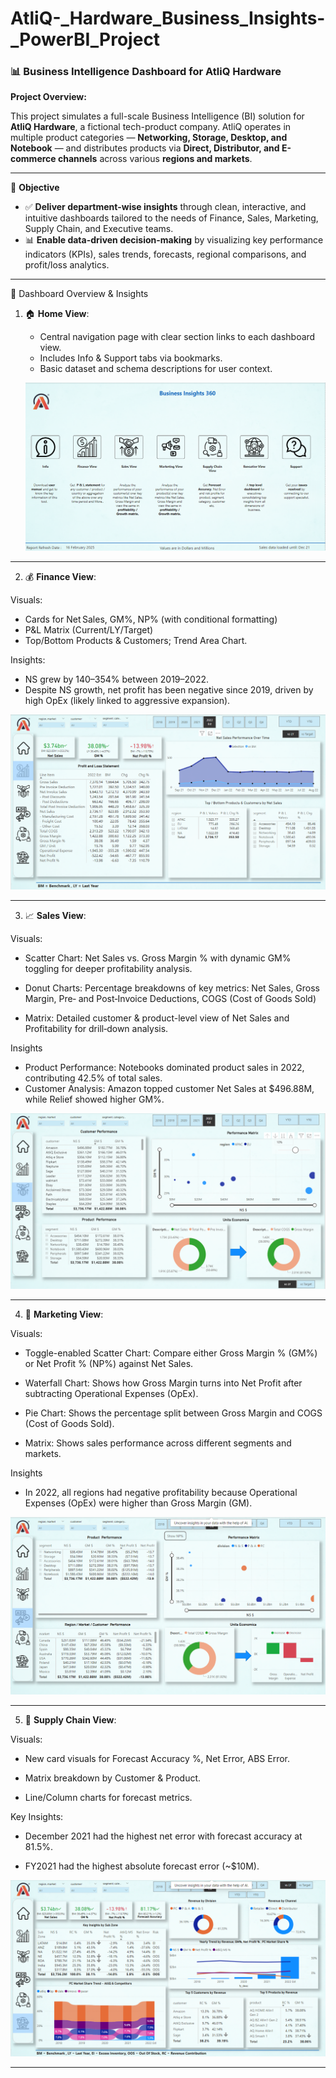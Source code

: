 # AtliQ-_Hardware_Business_Insights-_PowerBI_Project
### 📊 Business Intelligence Dashboard for AtliQ Hardware

**Project Overview:**

   This project simulates a full-scale Business Intelligence (BI) solution for **AtliQ Hardware**, a fictional tech-product company. AtliQ operates in multiple product categories — **Networking, Storage, Desktop, and Notebook** — and distributes products via **Direct, Distributor, and E-commerce channels** across various **regions and markets**.
_____________________________________________________________________________________________________________________________________________________________________________________________________________________
🧠 **Objective**
 
* ✅ **Deliver department-wise insights** through clean, interactive, and intuitive dashboards tailored to the needs of Finance, Sales, Marketing, Supply Chain, and Executive teams.
* 📊 **Enable data-driven decision-making** by visualizing key performance indicators (KPIs), sales trends, forecasts, regional comparisons, and profit/loss analytics.
____________________________________________________________________________________________________________________________________________________________________________________________________________________
📁 Dashboard Overview & Insights
1. 🏠 **Home View**:

    * Central navigation page with clear section links to each dashboard view.
    * Includes Info & Support tabs via bookmarks.
    * Basic dataset and schema descriptions for user context.
     
    ![Image_Alt](https://github.com/Suriyapriya-S/AtliQ-_Hardware_Business_Insights-_PowerBI_Project/blob/9aee3f62eb2f2843e71cb224ee05da867aa8e062/Screenshot%202025-06-20%20190314.png) 
____________________________________________________________________________________________________________________________________________________________________________________________________________________
2. 💰 **Finance View**:
 
  Visuals:

  * Cards for Net Sales, GM%, NP% (with conditional formatting) 
  * P&L Matrix (Current/LY/Target) 
  * Top/Bottom Products & Customers; Trend Area Chart.
  
 Insights:

* NS grew by 140–354% between 2019–2022.
* Despite NS growth, net profit has been negative since 2019, driven by high OpEx (likely linked to aggressive expansion).
  
![Image_Alt](https://github.com/Suriyapriya-S/AtliQ-_Hardware_Business_Insights-_PowerBI_Project/blob/2fd0cd09131b89ba18d68f1f236e93a3aa1f5c9a/Screenshot%202025-06-20%20190349.png) 
____________________________________________________________________________________________________________________________________________________________________________________________________________________

3. 📈 **Sales View**:
 
  Visuals:

 * Scatter Chart: Net Sales vs. Gross Margin % with dynamic GM% toggling for deeper profitability analysis.
 
 * Donut Charts: Percentage breakdowns of key metrics:
       Net Sales, Gross Margin, Pre‑ and Post‑Invoice Deductions, COGS (Cost of Goods Sold)
       
 * Matrix: Detailed customer & product-level view of Net Sales and Profitability for drill‑down analysis.

 Insights

 * Product Performance: Notebooks dominated product sales in 2022, contributing 42.5% of total sales.
 * Customer Analysis: Amazon topped customer Net Sales at $496.88M, while Relief showed higher GM%.


![Image_Alt](https://github.com/Suriyapriya-S/AtliQ-_Hardware_Business_Insights-_PowerBI_Project/blob/cb259a2f31e8a040c6d93421de84f129149c92a5/Screenshot%202025-06-20%20190413.png)

____________________________________________________________________________________________________________________________________________________________________________________________________________________

4. 📢 **Marketing View**:

 Visuals:

* Toggle-enabled Scatter Chart: Compare either Gross Margin % (GM%) or Net Profit % (NP%) against Net Sales.

* Waterfall Chart: Shows how Gross Margin turns into Net Profit after subtracting Operational Expenses (OpEx).

* Pie Chart: Shows the percentage split between Gross Margin and COGS (Cost of Goods Sold).

* Matrix: Shows sales performance across different segments and markets.

 Insights

 * In 2022, all regions had negative profitability because Operational Expenses (OpEx) were higher than Gross Margin (GM).

![Image_Alt](https://github.com/Suriyapriya-S/AtliQ-_Hardware_Business_Insights-_PowerBI_Project/blob/848b68979948272d9e95d4d5a13f2b11cabc4de1/Screenshot%202025-06-20%20190440.png)
____________________________________________________________________________________________________________________________________________________________________________________________________________________

5. 🚚 **Supply Chain View**:

Visuals:

* New card visuals for Forecast Accuracy %, Net Error, ABS Error.
 
* Matrix breakdown by Customer & Product.

* Line/Column charts for forecast metrics.
 
Key Insights:

* December 2021 had the highest net error with forecast accuracy at 81.5%.

* FY2021 had the highest absolute forecast error (~$10M).

![Image_Alt](https://github.com/Suriyapriya-S/AtliQ-_Hardware_Business_Insights-_PowerBI_Project/blob/31a15eda78addfcd8cbf975146ed28054f6fc3ed/Screenshot%202025-06-20%20190522.png)  

___________________________________________________________________________________________________________________________________________________________________________________________________________________




